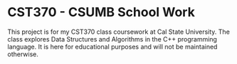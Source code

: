 # CST370 - CSUMB School Work 

This project is for my CST370 class coursework at Cal State University. The class explores Data Structures and Algorithms in the C++ programming language. It is here for educational purposes and will not be maintained otherwise.
